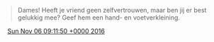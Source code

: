 > Dames\! Heeft je vriend geen zelfvertrouwen, maar ben jij er best gelukkig mee? Geef hem een hand\- en voetverkleining\.

<img src="../../media/tweet.ico" width="12" /> [Sun Nov 06 09:11:50 +0000 2016](https://twitter.com/DromerDenker/status/795191955793858560)